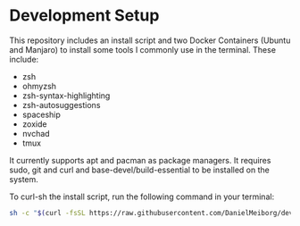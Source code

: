 # Development Setup

This repository includes an install script and two Docker Containers (Ubuntu and Manjaro) to install some tools I commonly use in the terminal.
These include:
- zsh
- ohmyzsh
- zsh-syntax-highlighting
- zsh-autosuggestions
- spaceship
- zoxide
- nvchad
- tmux

It currently supports apt and pacman as package managers. It requires sudo, git and curl and base-devel/build-essential to be installed on the system.

To curl-sh the install script, run the following command in your terminal:
```sh
sh -c "$(curl -fsSL https://raw.githubusercontent.com/DanielMeiborg/dev-setup/main/install.sh)"
```